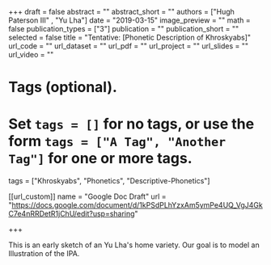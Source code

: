 +++
draft = false
abstract = ""
abstract_short = ""
authors = ["Hugh Paterson III" , "Yu Lha"]
date = "2019-03-15"
image_preview = ""
math = false
publication_types = ["3"]
publication = ""
publication_short = ""
selected = false
title = "Tentative: [Phonetic Description of Khroskyabs]"
url_code = ""
url_dataset = ""
url_pdf = ""
url_project = ""
url_slides = ""
url_video = ""


# Tags (optional).
#  Set `tags = []` for no tags, or use the form `tags = ["A Tag", "Another Tag"]` for one or more tags.
tags = ["Khroskyabs", "Phonetics", "Descriptive-Phonetics"]

[[url_custom]]
 name = "Google Doc Draft"
 url = "https://docs.google.com/document/d/1kPSdPLhYzxAm5ymPe4UQ_VgJ4GkC7e4nRRDetR1jChU/edit?usp=sharing"

+++

This is an early sketch of an Yu Lha's home variety. Our goal is to model an Illustration of the IPA.
